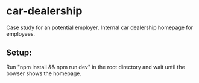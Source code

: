 # car-dealership
Case study for an potential employer. Internal car dealership homepage for employees.

Setup:
------
Run "npm install && npm run dev" in the root directory and wait until the bowser shows the homepage.
